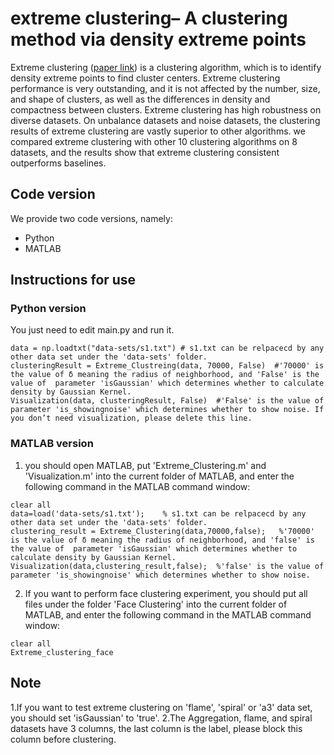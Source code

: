 # extreme clustering– A clustering method via density extreme points
Extreme clustering ([paper link](https://www.sciencedirect.com/science/article/pii/S0020025520306587)) is a clustering algorithm, which is to identify density extreme points to find cluster centers. Extreme clustering performance is very outstanding, and it is not affected by the number, size, and shape of clusters, as well as the differences in density and compactness between clusters. Extreme clustering has high robustness on diverse datasets. On unbalance datasets and noise datasets, the clustering results of extreme clustering are vastly superior to other algorithms. we compared extreme clustering with other 10 clustering algorithms on 8 datasets, and the results show that extreme clustering consistent outperforms baselines.
## Code version
We provide two code versions, namely: 
+ Python
+ MATLAB
## Instructions for use
### Python version
You just need to edit main.py and run it.
<pre><code>data = np.loadtxt("data-sets/s1.txt") # s1.txt can be relpacecd by any other data set under the 'data-sets' folder. 
clusteringResult = Extreme_Clustreing(data, 70000, False)  #'70000' is the value of δ meaning the radius of neighborhood, and 'False' is the value of  parameter 'isGaussian' which determines whether to calculate density by Gaussian Kernel.
Visualization(data, clusteringResult, False)  #'False' is the value of parameter 'is_showingnoise' which determines whether to show noise. If you don’t need visualization, please delete this line.
</code></pre>
### MATLAB version
1. you should open MATLAB, put 'Extreme_Clustering.m' and 'Visualization.m'  into the current folder of MATLAB, and enter the following command in the MATLAB command window:
<pre><code>clear all
data=load('data-sets/s1.txt');    % s1.txt can be relpacecd by any other data set under the 'data-sets' folder. 
clustering_result = Extreme_Clustering(data,70000,false);   %'70000' is the value of δ meaning the radius of neighborhood, and 'false' is the value of  parameter 'isGaussian' which determines whether to calculate density by Gaussian Kernel.
Visualization(data,clustering_result,false);  %'false' is the value of parameter 'is_showingnoise' which determines whether to show noise.
</code></pre>
2. If you want to perform face clustering experiment, you should put all files under the folder 'Face Clustering' into the current folder of MATLAB, and enter the following command in the MATLAB command window:
<pre><code>clear all
Extreme_clustering_face
</code></pre>
## Note
1.If you want to test extreme clustering on 'flame', 'spiral' or 'a3' data set, you should set 'isGaussian' to 'true'.
2.The Aggregation, flame, and spiral datasets have 3 columns, the last column is the label, please block this column before clustering.
